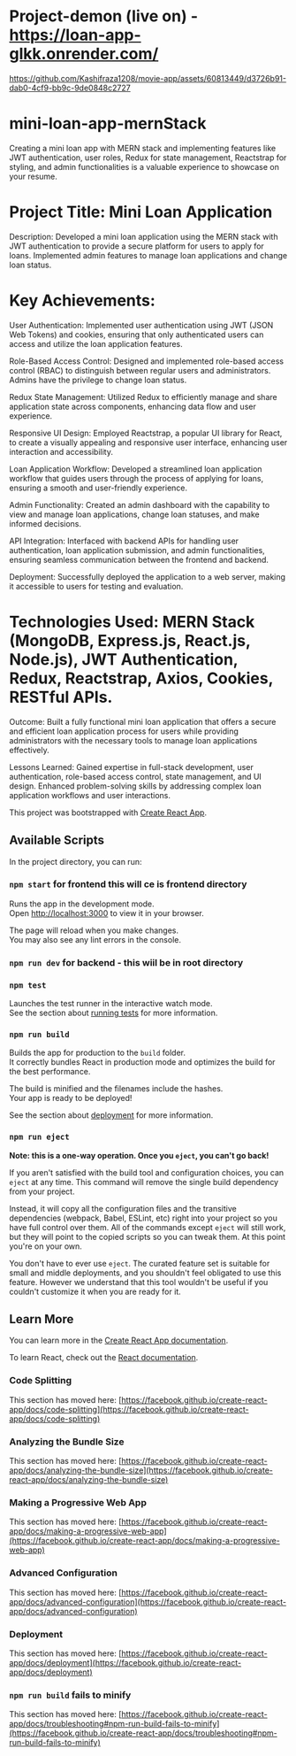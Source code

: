# Project-demon (live on) -  https://loan-app-glkk.onrender.com/

https://github.com/Kashifraza1208/movie-app/assets/60813449/d3726b91-dab0-4cf9-bb9c-9de0848c2727

# mini-loan-app-mernStack

Creating a mini loan app with MERN stack and implementing features like JWT authentication, user roles, Redux for state management, Reactstrap for styling, and admin functionalities is a valuable experience to showcase on your resume.

# Project Title: Mini Loan Application

Description: Developed a mini loan application using the MERN stack with JWT authentication to provide a secure platform for users to apply for loans. Implemented admin features to manage loan applications and change loan status.


# Key Achievements:

User Authentication: Implemented user authentication using JWT (JSON Web Tokens) and cookies, ensuring that only authenticated users can access and utilize the loan application features.

Role-Based Access Control: Designed and implemented role-based access control (RBAC) to distinguish between regular users and administrators. Admins have the privilege to change loan status.

Redux State Management: Utilized Redux to efficiently manage and share application state across components, enhancing data flow and user experience.

Responsive UI Design: Employed Reactstrap, a popular UI library for React, to create a visually appealing and responsive user interface, enhancing user interaction and accessibility.

Loan Application Workflow: Developed a streamlined loan application workflow that guides users through the process of applying for loans, ensuring a smooth and user-friendly experience.

Admin Functionality: Created an admin dashboard with the capability to view and manage loan applications, change loan statuses, and make informed decisions.

API Integration: Interfaced with backend APIs for handling user authentication, loan application submission, and admin functionalities, ensuring seamless communication between the frontend and backend.

Deployment: Successfully deployed the application to a web server, making it accessible to users for testing and evaluation.


# Technologies Used:  MERN Stack (MongoDB, Express.js, React.js, Node.js), JWT Authentication, Redux, Reactstrap, Axios, Cookies, RESTful APIs.

Outcome: Built a fully functional mini loan application that offers a secure and efficient loan application process for users while providing administrators with the necessary tools to manage loan applications effectively.

Lessons Learned: Gained expertise in full-stack development, user authentication, role-based access control, state management, and UI design. Enhanced problem-solving skills by addressing complex loan application workflows and user interactions.

This project was bootstrapped with [Create React App](https://github.com/facebook/create-react-app).

## Available Scripts

In the project directory, you can run:

### `npm start` for frontend this will ce is frontend directory

Runs the app in the development mode.\
Open [http://localhost:3000](http://localhost:3000) to view it in your browser.

The page will reload when you make changes.\
You may also see any lint errors in the console.

### `npm run dev` for backend - this wiil be in root directory

### `npm test`

Launches the test runner in the interactive watch mode.\
See the section about [running tests](https://facebook.github.io/create-react-app/docs/running-tests) for more information.

### `npm run build`

Builds the app for production to the `build` folder.\
It correctly bundles React in production mode and optimizes the build for the best performance.

The build is minified and the filenames include the hashes.\
Your app is ready to be deployed!

See the section about [deployment](https://facebook.github.io/create-react-app/docs/deployment) for more information.

### `npm run eject`

**Note: this is a one-way operation. Once you `eject`, you can't go back!**

If you aren't satisfied with the build tool and configuration choices, you can `eject` at any time. This command will remove the single build dependency from your project.

Instead, it will copy all the configuration files and the transitive dependencies (webpack, Babel, ESLint, etc) right into your project so you have full control over them. All of the commands except `eject` will still work, but they will point to the copied scripts so you can tweak them. At this point you're on your own.

You don't have to ever use `eject`. The curated feature set is suitable for small and middle deployments, and you shouldn't feel obligated to use this feature. However we understand that this tool wouldn't be useful if you couldn't customize it when you are ready for it.

## Learn More

You can learn more in the [Create React App documentation](https://facebook.github.io/create-react-app/docs/getting-started).

To learn React, check out the [React documentation](https://reactjs.org/).

### Code Splitting

This section has moved here: [https://facebook.github.io/create-react-app/docs/code-splitting](https://facebook.github.io/create-react-app/docs/code-splitting)

### Analyzing the Bundle Size

This section has moved here: [https://facebook.github.io/create-react-app/docs/analyzing-the-bundle-size](https://facebook.github.io/create-react-app/docs/analyzing-the-bundle-size)

### Making a Progressive Web App

This section has moved here: [https://facebook.github.io/create-react-app/docs/making-a-progressive-web-app](https://facebook.github.io/create-react-app/docs/making-a-progressive-web-app)

### Advanced Configuration

This section has moved here: [https://facebook.github.io/create-react-app/docs/advanced-configuration](https://facebook.github.io/create-react-app/docs/advanced-configuration)

### Deployment

This section has moved here: [https://facebook.github.io/create-react-app/docs/deployment](https://facebook.github.io/create-react-app/docs/deployment)

### `npm run build` fails to minify

This section has moved here: [https://facebook.github.io/create-react-app/docs/troubleshooting#npm-run-build-fails-to-minify](https://facebook.github.io/create-react-app/docs/troubleshooting#npm-run-build-fails-to-minify)



